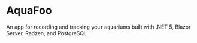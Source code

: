 # AquaFoo
An app for recording and tracking your aquariums built with .NET 5, Blazor Server, Radzen, and PostgreSQL.
